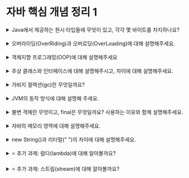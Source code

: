 
# 자바 핵심 개념 정리 1
<details>
<summary>Java에서 제공하는 원시 타입들에 무엇이 있고, 각각 몇 바이트를 차지하나요?</summary>
<div markdown="1">
byte: 1바이트 short: 2바이트 int: 4바이트 long: 8바이트 float:4바이트 
double: 8바이트 char: 2바이트 boolean: 1바이트
</div>
</details>
<br>

<details>
<summary>오버라이딩(OverRiding)과 오버로딩(OverLoading)에 대해 설명해주세요.</summary>
<div markdown="1">
+ 메소드 오버라이딩(Method Overriding) : 슈퍼 클래스의 메소드를 서브 클래스에서 재정의
    + 슈퍼 클래스 메소드의 이름, 매개변수 타입 및 개수, 리턴 타입 등 모든 것 동일하게 작성
    + 메소드 오버라이딩 시 동적 바인딩 발생
        + 서브클래스에 오버라이딩된 메소드가 무조건 실행되는 동적 바인딩 (업캐스팅하더라도)
    + 상속을 통해 '하나의 인터페이스(같은 이름)에 서로 다른 내용 구현'이라는 객체 지향의 다형성 실현
+ 메소드 오버로딩(Method Overloading) : 이름이 같은 메소드 작성할 수 있음
    + 매개변수의 개수나 타입, 또는 타입의 순서가 서로 달라야 함
    + 근본적으로 동일한 작업을 하는 메소드
</div>
</details>
<br>

<details>
<summary>객체지향 프로그래밍(OOP)에 대해 설명해주세요</summary>
<div markdown="1">
객체 지향 프로그래밍 (Object-Oriented Programming, OOP)은 프로그래밍에서 필요한 데이터를 추상화 시켜 상태와 행위를 가진 객체로 만들고, 객체들간의 상호작용을 통해 로직을 구성하는 프로그래밍 방법이다.
</div>
</details>
<br>

<details>
<summary>추상 클래스와 인터페이스에 대해 설명해주시고, 차이에 대해 설명해주세요.</summary>
<div markdown="1">
- 추상클래스: 추상 메서드를 선언하여 **상속을 통해서 자손 클래스에서 완성하도록 유도**하는 클래스.  상속을 위한 클래스이기 때문에 따로 객체를 생성할 수 없다.
    - class 앞에 "abstract" 예약어를 사용하여 상속을 통해서 구현해야한다는 것을 알려주고 선언부만 작성하는 추상메서드를 선언할 수 있다.
- 인터페이스: 인터페이스도 추상클래스처럼 다른 클래스를 작성하는데 도움을 주는 목적으로 작성하고 클래스와 다르게 **다중상속(구현)**이 가능하다.
- 추상클래스와 인터페이스의 차이
    - 추상클래스는 IS - A 관계이다. "~이다"
    - 인터페이스는 HAS - A 관계이다. "~을 할 수 있는"
    - 이렇게 구분하는 이유는 다중상속의 가능 여부에 따라 용도를 정한것이다. 자바의 특성상 한개의 클래스만 상속이 가능하여 해당 클래스의 구분을 추상클래스 상속을 통해 해결하고, 할 수 있는 기능들을 인터페이스로 구현한다.
</div>
</details>
<br>

<details>
<summary>가비지 컬렉션(gc)란 무엇일까요?</summary>
<div markdown="1">
메모리 관리 기법 중 하나로 프로그램이 동적으로 할당했던 메모리 영역 중에서 필요없게 된 영역을 해제하는 기능이다. 
즉, 동적 할당된 메모리 영역 가운데 어떤 변수도 가리키지 않는 메모리 영역을 탐지하여 자동으로 해제하는 기법이다.
</div>
</details>
<br>

<details>
<summary>JVM의 동작 방식에 대해 설명해 주세요.</summary>
<div markdown="1">
자바 가상 머신(JVM)은 자바 프로그램을 실행하기 위한 가상 컴퓨터. JVM은 다음과 같은 과정을 통해 프로그램을 실행한다.
1. **로드(Loading)**: 클래스로더를 통해 클래스 파일을 로드한다. 로드된 클래스 파일은 메모리에 저장.
2. **검증(Verification)**: 로드된 클래스 파일이 자바 언어 명세에 따라 유효한지 확인한다. 예를 들어, 바이트코드가 올바른지, 보안 제약 조건을 지키는지 등을 확인.
3. **준비(Preparation)**: 클래스가 필요로 하는 메모리를 할당하고 초기값으로 설정한다. 정적 변수들이 이 단계에서 준비.
4. **해석(Interpretation)**: 바이트코드를 읽어 실행 코드로 변환하고, 실행. 이 단계에서는 인터프리터를 사용하여 바이트코드를 기계어로 변환하고 실행.
5. **컴파일(Compilation)**: 반복되는 코드의 경우, JIT(Just-In-Time) 컴파일러를 통해 바이트코드를 네이티브 코드로 변환. 이렇게 변환된 코드는 캐시되어 나중에 재사용될 수 있다.
6. **실행(Execution)**: 변환된 코드가 실행되며, 프로그램이 동작.
</div>
</details>
<br>

<details>
<summary>불변 객체란 무엇이고, final은 무엇일까요? 사용하는 이유와 함께 설명해주세요.</summary>
<div markdown="1">

불변 객체는 객체의 상태가 생성 후에 변경되지 않는다. 이는 객체의 내부 상태를 수정할 수 없는 것을 의미하며, 불변 객체를 사용하면 코드의 안정성과 예측 가능성이 증가하며, 다중 스레드 환경에서도 안전성이 보장된다. final 키워드는 변수, 메서드, 클래스에 사용될 수 있는데, 변수에 사용할 경우 해당 변수의 값을 변경할 수 없도록 하며, 메서드에 사용할 경우 하위 클래스에서 오버라이드할 수 없도록 하고, 클래스에 사용할 경우 상속을 금지한다. 이는 코드의 불변성과 안정성을 유지하기 위한 목적으로 사용된다.
</div>
</details>
<br>

<details>
<summary>자바의 메모리 영역에 대해 설명해주세요.</summary>
<div markdown="1">
자바의 메모리 영역은 크게 힙, 스택, 메소드 영역, 네이티브 메소드 스택으로 나누어진다. 힙은 객체 인스턴스가 저장되는 영역으로 가비지 컬렉션의 대상이며, 동적으로 크기가 조절된다. 스택은 메서드 호출과 관련된 정보를 저장하는 영역으로 각 스레드마다 별도의 스택이 할당되며, 메서드 호출 시 로컬 변수, 매개변수, 복귀 주소 등을 스택 프레임에 저장한다. 메소드 영역은 클래스 정보와 정적 변수가 저장되는 영역으로 클래스 파일의 바이트코드, 상수 풀, 메서드와 필드의 정보 등이 포함된다. 네이티브 메소드 스택은 네이티브 코드를 실행하는데 사용되는 영역이다.
</div>
</details>
<br>

<details>
<summary>new String()과 리터럴(" ")의 차이에 대해 설명해주세요.</summary>
<div markdown="1">
new String()은 매번 호출할 때마다 새로운 문자열 객체를 힙 메모리에 생성한다. 이에 반해, 리터럴은 문자열 상수 풀에 저장되어 재사용된다.
</div>
</details>
<br>

<details>
<summary>⭐️ 추가 과제: 람다(lambda)에 대해 알아볼까요?</summary>
<div markdown="1">
람다(lambda)는 자바 8부터 도입된 함수형 프로그래밍의 핵심 개념으로, 익명 함수를 간단한 문법으로 표현하는 방법이다. 기존의 익명 내부 클래스를 대체하고 코드를 간결하게 만들어준다. 람다는 함수를 변수에 할당하거나 다른 함수의 매개변수로 전달할 수 있으며, 스트림 API와 함께 사용되면 코드를 함수형으로 작성하여 가독성을 높이고 병렬 처리를 효율적으로 할 수 있다.
</div>
</details>
<br>

<details>
<summary>⭐️ 추가 과제: 스트림(stream)에 대해 알아볼까요?</summary>
<div markdown="1">
스트림(Stream)은 자바 8부터 추가된 컬렉션 요소를 처리하는 API다. 스트림을 이용하면 컬렉션을 함수형 스타일로 처리할 수 있다. 스트림은 데이터 소스로부터 데이터를 읽어들이며, 중간 연산과 최종 연산으로 구성된다. 중간 연산은 스트림을 반환하여 연속적으로 연산을 수행하며, 최종 연산은 결과를 반환하거나 외부 자원을 사용하여 결과를 만든다. 스트림을 사용하면 코드를 간결하게 작성하고 병렬 처리도 쉽게 할 수 있다. 스트림은 내부 반복을 사용하여 처리하기 때문에 코드를 더 명확하게 만들고, 병렬 처리를 지원하여 성능을 향상시킬 수 있다.
</div>
</details>
<br>
